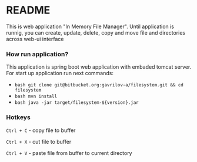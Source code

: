 # README #

This is web application "In Memory File Manager".
Until application is runnig, you can create, update, delete, copy and move file and directories
across web-ui interface

### How run application? ###

This application is spring boot web application with embaded tomcat server.
For start up application run next commands:

* ```bash git clone git@bitbucket.org:gavrilov-a/filesystem.git && cd filesystem```
* ```bash mvn install```
* ```bash java -jar target/filesystem-${version}.jar```


### Hotkeys ###

`Ctrl + C` - copy file to buffer

`Ctrl + X` - cut file to buffer

`Ctrl + V` - paste file from buffer to current directory
